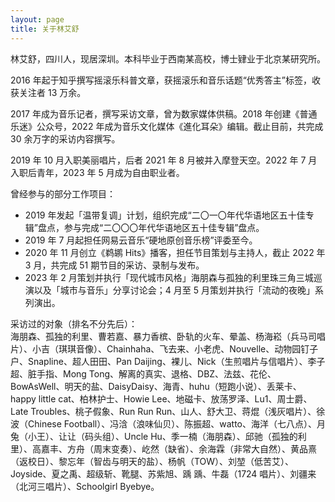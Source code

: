 ```yaml
---
layout: page
title: 关于林艾舒
---
```


林艾舒，四川人，现居深圳。本科毕业于西南某高校，博士肄业于北京某研究所。

2016 年起于知乎撰写摇滚乐科普文章，获摇滚乐和音乐话题“优秀答主”标签，收获关注者 13 万余。

2017 年成为音乐记者，撰写采访文章，曾为数家媒体供稿。2018 年创建《普通乐迷》公众号，2022 年成为音乐文化媒体《進化耳朵》编辑。截止目前，共完成 30 余万字的采访内容撰写。

2019 年 10 月入职美丽唱片，后者 2021 年 8 月被并入摩登天空。2022 年 7 月入职后青年，2023 年 5 月成为自由职业者。

曾经参与的部分工作项目：<br>
* 2019 年发起「温带复调」计划，组织完成“二〇一〇年代华语地区五十佳专辑”盘点，参与完成“二〇〇〇年代华语地区五十佳专辑”盘点。
* 2019 年 7 月起担任网易云音乐“硬地原创音乐榜”评委至今。
* 2020 年 11 月创立《鹈鹕 Hits》播客，担任节目策划与主持人，截止 2022 年 3 月，共完成 51 期节目的采访、录制与发布。
* 2023 年 2 月策划并执行「现代城市风格」海朋森与孤独的利里珠三角三城巡演以及「城市与音乐」分享讨论会；4 月至 5 月策划并执行「流动的夜晚」系列演出。

采访过的对象（排名不分先后）：<br>
海朋森、孤独的利里、曹若嘉、暴力香槟、卧轨的火车、晕盖、杨海崧（兵马司唱片）、小吉（琪琪音像）、Chainhaha、飞去来、小老虎、Nouvelle、动物园钉子户、Snapline、超人田田、Pan Daijing、裸儿、Nick（生煎唱片与信唱片）、李子超、脏手指、Mong Tong、解离的真实、退格、DBZ、法兹、花伦、BowAsWell、明天的盐、DaisyDaisy、海青、huhu（短跑小说）、丢莱卡、happy little cat、柏林护士、Howie Lee、地磁卡、放荡罗泽、Lu1、周士爵、Late Troubles、桃子假象、Run Run Run、山人、舒大卫、蒋焜（浅灰唱片）、徐波（Chinese Football）、冯浛（浪味仙贝）、陈振超、watto、海洋（七八点）、月兔（小王）、让让（码头组）、Uncle Hu、季一楠（海朋森）、邱驰（孤独的利里）、高嘉丰、方舟（周末变奏）、屹然（缺省）、余海霖（非常大自然）、黄品熹（返校日）、黎忘年（智齿与明天的盐）、杨帆（TOW）、刘堃（低苦艾）、Joyside、夏之禹、超级斩、靴腿、苏紫旭、踽 踽、牛磊（1724 唱片）、刘疆来（北河三唱片）、Schoolgirl Byebye。

